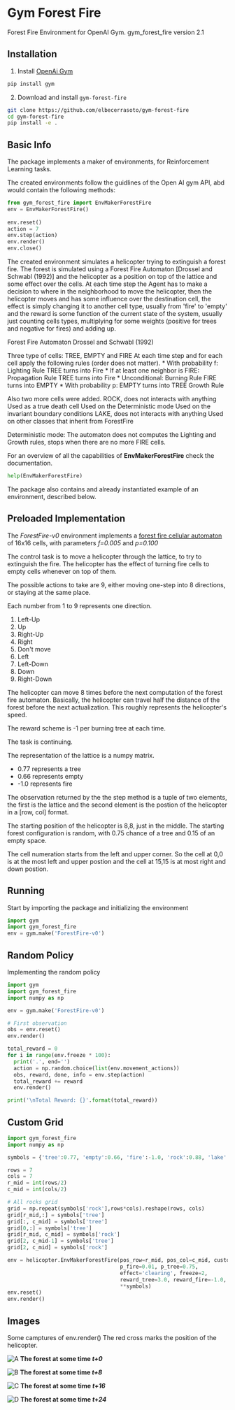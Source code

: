 # Gym Forest Fire
Forest Fire Environment for OpenAI Gym.
gym_forest_fire version 2.1

## Installation
1. Install [OpenAi Gym](https://github.com/openai/gym)
```bash
pip install gym
```

2. Download and install `gym-forest-fire`
```bash
git clone https://github.com/elbecerrasoto/gym-forest-fire
cd gym-forest-fire
pip install -e .
```

## Basic Info

The package implements a maker of environments,
for Reinforcement Learning tasks.

The created environments follow the guidlines of the Open AI gym API,
abd would contain the following methods:

``` python
from gym_forest_fire import EnvMakerForestFire
env = EnvMakerForestFire()   
    
env.reset()
action = 7
env.step(action)
env.render()
env.close()
```

The created environment simulates a helicopter trying to extinguish a forest fire.
The forest is simulated using a Forest Fire Automaton [Drossel and Schwabl (1992)] and
the helicopter as a position on top of the lattice and some effect over the cells.
At each time step the Agent has to make a decision to where in the neighborhood to move the helicopter,
then the helicopter moves and has some influence over the destination cell,
the effect is simply changing it to another cell type, usually from 'fire' to 'empty'
and the reward is some function of the current state of the system,
usually just counting cells types, multiplying for some weights (positive for trees and negative for fires) and adding up.

Forest Fire Automaton Drossel and Schwabl (1992)

Three type of cells: TREE, EMPTY and FIRE
At each time step and for each cell apply the following rules
(order does not matter).
    * With probability f:                       Lighting Rule
        TREE turns into Fire
    * If at least one neighbor is FIRE:         Propagation Rule
        TREE turns into Fire
    * Unconditional:                            Burning Rule
        FIRE turns into EMPTY
    * With probability p:
        EMPTY turns into TREE                    Growth Rule
        
Also two more cells were added.
ROCK, does not interacts with anything
    Used as a true death cell
    Used on the Deterministic mode
    Used on the invariant boundary conditions
LAKE, does not interacts with anything
    Used on other classes that inherit from ForestFire

Deterministic mode: The automaton does not computes
the Lighting and Growth rules, stops when there are
no more FIRE cells.

For an overview of all the capabilities of **EnvMakerForestFire**
check the documentation.
```python
help(EnvMakerForestFire)
```

The package also contains and already instantiated example of an environment,
described below.

## Preloaded Implementation
The _ForestFire-v0_ environment implements a
[forest fire cellular automaton](https://en.wikipedia.org/wiki/Forest-fire_model)
of 16x16 cells, with parameters _f=0.005_ and _p=0.100_

The control task is to move a helicopter through the lattice,
to try to extinguish the fire. The helicopter
has the effect of turning fire cells to empty cells whenever on top of them.

The possible actions to take are 9, either moving one-step into 8 directions,
or staying at the same place.

Each number from 1 to 9 represents one direction.

1. Left-Up
2. Up
3. Right-Up
4. Right
5. Don't move
6. Left
7. Left-Down
8. Down
9. Right-Down

The helicopter can move 8 times before the next computation
of the forest fire automaton. Basically, the helicopter can
travel half the distance of the forest before the next actualization.
This roughly represents the helicopter's speed.

The reward scheme is -1 per burning tree at each time.

The task is continuing.

The representation of the lattice is
a numpy matrix.

* 0.77 represents a tree
* 0.66 represents empty
* -1.0 represents fire

The observation returned by the the step method is a tuple of two elements,
the first is the lattice and the second element is the postion of the helicopter in a [row, col] format.

The starting position of the helicopter is 8,8, just in the middle.
The starting forest configuration is random,
with 0.75 chance of a tree and 0.15 of an empty space.

The cell numeration starts from the left and upper corner. So the cell at 0,0
is at the most left and upper postion and the cell at 15,15 is at most right and down postion.

## Running
Start by importing the package and initializing the environment
```python
import gym
import gym_forest_fire
env = gym.make('ForestFire-v0')
```

## Random Policy
Implementing the random policy
```python
import gym
import gym_forest_fire
import numpy as np

env = gym.make('ForestFire-v0')

# First observation
obs = env.reset()
env.render()

total_reward = 0
for i in range(env.freeze * 100):
  print('.', end='')
  action = np.random.choice(list(env.movement_actions))
  obs, reward, done, info = env.step(action)
  total_reward += reward
  env.render()

print('\nTotal Reward: {}'.format(total_reward))
```

## Custom Grid
```python
import gym_forest_fire
import numpy as np

symbols = {'tree':0.77, 'empty':0.66, 'fire':-1.0, 'rock':0.88, 'lake':0.99}

rows = 7
cols = 7
r_mid = int(rows/2)
c_mid = int(cols/2)

# All rocks grid
grid = np.repeat(symbols['rock'],rows*cols).reshape(rows, cols)
grid[r_mid,:] = symbols['tree']
grid[:, c_mid] = symbols['tree']
grid[0,:] = symbols['tree']
grid[r_mid, c_mid] = symbols['rock']
grid[2, c_mid-1] = symbols['tree']
grid[2, c_mid] = symbols['rock']

env = helicopter.EnvMakerForestFire(pos_row=r_mid, pos_col=c_mid, custom_grid=grid2,
                                    p_fire=0.01, p_tree=0.75,
                                    effect='clearing', freeze=2,
                                    reward_tree=3.0, reward_fire=-1.0,
                                    **symbols)
env.reset()
env.render()
```


## Images
Some camptures of env.render()
The red cross marks the position of the helicopter.

![A](https://github.com/elbecerrasoto/gym-forest-fire/blob/master/pics/seq0.svg)
**The forest at some time _t+0_**

![B](https://github.com/elbecerrasoto/gym-forest-fire/blob/master/pics/seq1.svg)
**The forest at some time _t+8_**

![C](https://github.com/elbecerrasoto/gym-forest-fire/blob/master/pics/seq2.svg)
**The forest at some time _t+16_**

![D](https://github.com/elbecerrasoto/gym-forest-fire/blob/master/pics/seq3.svg)
**The forest at some time _t+24_**
